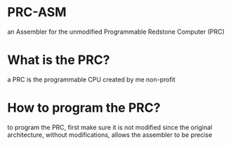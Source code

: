 # PRC-ASM
an Assembler for the unmodified Programmable Redstone Computer (PRC)

# What is the PRC?
a PRC is the programmable CPU created by me non-profit

# How to program the PRC?
to program the PRC, first make sure it is not modified since the original architecture, without modifications, allows the assembler to be precise
